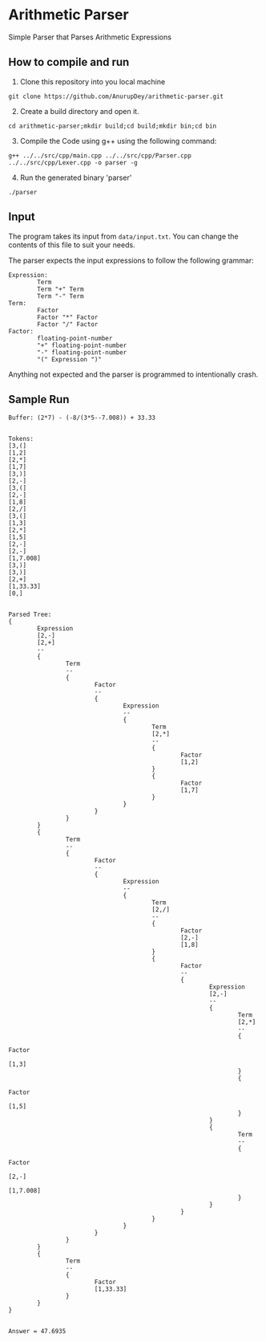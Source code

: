 # Arithmetic Parser
Simple Parser that Parses Arithmetic Expressions

## How to compile and run
1. Clone this repository into you local machine

`git clone https://github.com/AnurupDey/arithmetic-parser.git`

2. Create a build directory and open it.

`cd arithmetic-parser;mkdir build;cd build;mkdir bin;cd bin`

3. Compile the Code using g++ using the following command:

`g++ ../../src/cpp/main.cpp ../../src/cpp/Parser.cpp ../../src/cpp/Lexer.cpp -o parser -g`

4. Run the generated binary 'parser'

`./parser`

## Input
The program takes its input from `data/input.txt`. You can change the contents of this file to suit your needs.

The parser expects the input expressions to follow the following grammar:
```
Expression:
        Term
        Term "+" Term
        Term "-" Term
Term:
        Factor
        Factor "*" Factor
        Factor "/" Factor
Factor:
        floating-point-number
        "+" floating-point-number
        "-" floating-point-number
        "(" Expression ")"
```
Anything not expected and the parser is programmed to intentionally crash.

## Sample Run
```
Buffer: (2*7) - (-8/(3*5--7.008)) + 33.33


Tokens:
[3,(]
[1,2]
[2,*]
[1,7]
[3,)]
[2,-]
[3,(]
[2,-]
[1,8]
[2,/]
[3,(]
[1,3]
[2,*]
[1,5]
[2,-]
[2,-]
[1,7.008]
[3,)]
[3,)]
[2,+]
[1,33.33]
[0,]


Parsed Tree:
{
        Expression
        [2,-]
        [2,+]
        --
        {
                Term
                --
                {
                        Factor
                        --
                        {
                                Expression
                                --
                                {
                                        Term
                                        [2,*]
                                        --
                                        {
                                                Factor
                                                [1,2]
                                        }
                                        {
                                                Factor
                                                [1,7]
                                        }
                                }
                        }
                }
        }
        {
                Term
                --
                {
                        Factor
                        --
                        {
                                Expression
                                --
                                {
                                        Term
                                        [2,/]
                                        --
                                        {
                                                Factor
                                                [2,-]
                                                [1,8]
                                        }
                                        {
                                                Factor
                                                --
                                                {
                                                        Expression
                                                        [2,-]
                                                        --
                                                        {
                                                                Term
                                                                [2,*]
                                                                --
                                                                {
                                                                        Factor
                                                                        [1,3]
                                                                }
                                                                {
                                                                        Factor
                                                                        [1,5]
                                                                }
                                                        }
                                                        {
                                                                Term
                                                                --
                                                                {
                                                                        Factor
                                                                        [2,-]
                                                                        [1,7.008]
                                                                }
                                                        }
                                                }
                                        }
                                }
                        }
                }
        }
        {
                Term
                --
                {
                        Factor
                        [1,33.33]
                }
        }
}


Answer = 47.6935
```
